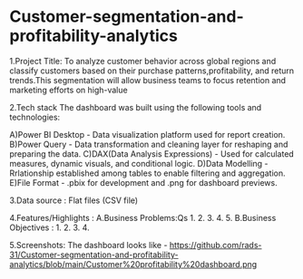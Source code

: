 # Customer-segmentation-and-profitability-analytics

1.Project Title:
    To analyze customer behavior across global regions and classify customers based on their purchase patterns,profitability, and return trends.This segmentation will allow business teams 
    to focus retention and marketing efforts on high-value

2.Tech stack
The dashboard was built using the following tools and technologies:

A)Power BI Desktop - Data visualization platform used for report creation. 
B)Power Query - Data transformation and cleaning layer for reshaping and preparing the data. 
C)DAX(Data Analysis Expressions) - Used for calculated measures, dynamic visuals, and conditional logic.
D)Data Modelling - Rrlationship established among tables to enable filtering and aggregation. 
E)File Format - .pbix for development and .png for dashboard previews.



3.Data source : Flat files (CSV file)

4.Features/Highlights :
     A.Business Problems:Qs
       1.
       2.
       3.
       4.
       5.
    B.Business Objectives :
       1.
       2.
       3.
       4.

5.Screenshots:
   The dashboard looks like - https://github.com/rads-31/Customer-segmentation-and-profitability-analytics/blob/main/Customer%20profitability%20dashboard.png
   
